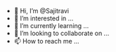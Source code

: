 - 👋 Hi, I’m @Sajitravi
- 👀 I’m interested in ...
- 🌱 I’m currently learning ...
- 💞️ I’m looking to collaborate on ...
- 📫 How to reach me ...

<!---
Sajitravi/Sajitravi is a ✨ special ✨ repository because its `README.md` (this file) appears on your GitHub profile.
You can click the Preview link to take a look at your changes.
--->

